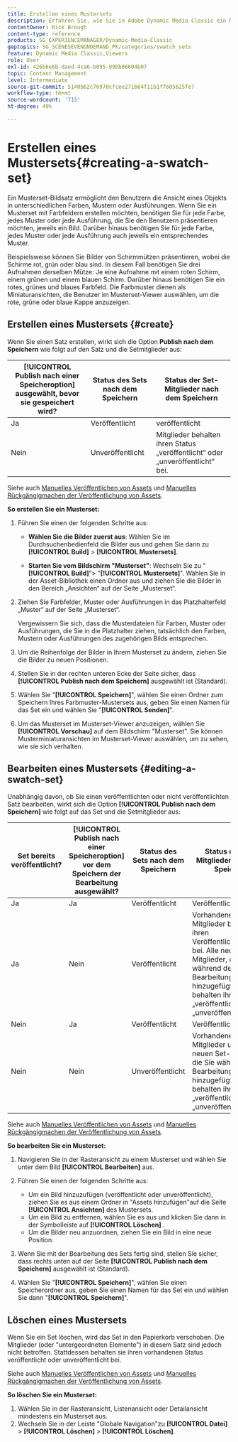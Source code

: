 ```yaml
---
title: Erstellen eines Mustersets
description: Erfahren Sie, wie Sie in Adobe Dynamic Media Classic ein Musterset erstellen.
contentOwner: Rick Brough
content-type: reference
products: SG_EXPERIENCEMANAGER/Dynamic-Media-Classic
geptopics: SG_SCENESEVENONDEMAND_PK/categories/swatch_sets
feature: Dynamic Media Classic,Viewers
role: User
exl-id: 426b6e6b-daed-4ca6-b095-99bb06604b07
topic: Content Management
level: Intermediate
source-git-commit: 5140b62c76970cfcee271664f11b1ff605625fe7
workflow-type: tm+mt
source-wordcount: '715'
ht-degree: 49%

---
```


# Erstellen eines Mustersets{#creating-a-swatch-set}

Ein Musterset-Bildsatz ermöglicht den Benutzern die Ansicht eines Objekts in unterschiedlichen Farben, Mustern oder Ausführungen. Wenn Sie ein Musterset mit Farbfeldern erstellen möchten, benötigen Sie für jede Farbe, jedes Muster oder jede Ausführung, die Sie den Benutzern präsentieren möchten, jeweils ein Bild. Darüber hinaus benötigen Sie für jede Farbe, jedes Muster oder jede Ausführung auch jeweils ein entsprechendes Muster.

Beispielsweise können Sie Bilder von Schirmmützen präsentieren, wobei die Schirme rot, grün oder blau sind. In diesem Fall benötigen Sie drei Aufnahmen derselben Mütze: Je eine Aufnahme mit einem roten Schirm, einem grünen und einem blauen Schirm. Darüber hinaus benötigen Sie ein rotes, grünes und blaues Farbfeld. Die Farbmuster dienen als Miniaturansichten, die Benutzer im Musterset-Viewer auswählen, um die rote, grüne oder blaue Kappe anzuzeigen.

## Erstellen eines Mustersets {#create}

Wenn Sie einen Satz erstellen, wirkt sich die Option **Publish nach dem Speichern** wie folgt auf den Satz und die Setmitglieder aus:

| **[!UICONTROL Publish nach einer Speicheroption]** ausgewählt, bevor sie gespeichert wird? | Status des Sets nach dem Speichern | Status der Set-Mitglieder nach dem Speichern |
| --- | --- | --- |
| Ja | Veröffentlicht | veröffentlicht |
| Nein | Unveröffentlicht | Mitglieder behalten ihren Status „veröffentlicht“ oder „unveröffentlicht“ bei. |

Siehe auch [Manuelles Veröffentlichen von Assets](publishing-files.md#manually_publishing_assets) und [Manuelles Rückgängigmachen der Veröffentlichung von Assets](publishing-files.md#manually_unpublishing_assets).

**So erstellen Sie ein Musterset:**

1. Führen Sie einen der folgenden Schritte aus:

   * **Wählen Sie die Bilder zuerst aus**: Wählen Sie im Durchsuchenbedienfeld die Bilder aus und gehen Sie dann zu **[!UICONTROL Build]** > **[!UICONTROL Mustersets]**.

   * **Starten Sie vom Bildschirm &quot;Musterset&quot;**: Wechseln Sie zu &quot;**[!UICONTROL Build]**&quot;> &quot;**[!UICONTROL Mustersets]**&quot;. Wählen Sie in der Asset-Bibliothek einen Ordner aus und ziehen Sie die Bilder in den Bereich „Ansichten“ auf der Seite „Musterset“.

1. Ziehen Sie Farbfelder, Muster oder Ausführungen in das Platzhalterfeld „Muster“ auf der Seite „Musterset“.

   Vergewissern Sie sich, dass die Musterdateien für Farben, Muster oder Ausführungen, die Sie in die Platzhalter ziehen, tatsächlich den Farben, Mustern oder Ausführungen des zugehörigen Bilds entsprechen.

1. Um die Reihenfolge der Bilder in Ihrem Musterset zu ändern, ziehen Sie die Bilder zu neuen Positionen.
1. Stellen Sie in der rechten unteren Ecke der Seite sicher, dass **[!UICONTROL Publish nach dem Speichern]** ausgewählt ist (Standard).
1. Wählen Sie &quot;**[!UICONTROL Speichern]**&quot;, wählen Sie einen Ordner zum Speichern Ihres Farbmuster-Mustersets aus, geben Sie einen Namen für das Set ein und wählen Sie &quot;**[!UICONTROL Senden]**&quot;.
1. Um das Musterset im Musterset-Viewer anzuzeigen, wählen Sie **[!UICONTROL Vorschau]** auf dem Bildschirm &quot;Musterset&quot;. Sie können Musterminiaturansichten im Musterset-Viewer auswählen, um zu sehen, wie sie sich verhalten.

## Bearbeiten eines Mustersets {#editing-a-swatch-set}

Unabhängig davon, ob Sie einen veröffentlichten oder nicht veröffentlichten Satz bearbeiten, wirkt sich die Option **[!UICONTROL Publish nach dem Speichern]** wie folgt auf das Set und die Setmitglieder aus:

| Set bereits veröffentlicht? | **[!UICONTROL Publish nach einer Speicheroption]** vor dem Speichern der Bearbeitung ausgewählt? | Status des Sets nach dem Speichern | Status der Set-Mitglieder nach dem Speichern |
|--- | --- | --- | --- |
| Ja | Ja | Veröffentlicht | Veröffentlicht. |
| Ja | Nein | Veröffentlicht | Vorhandene Set-Mitglieder behalten ihren Veröffentlichungsstatus bei. Alle neuen Set-Mitglieder, die Sie während der Bearbeitung hinzugefügt haben, behalten ihren Status „veröffentlicht“ oder „unveröffentlicht“ bei. |
| Nein | Ja | Veröffentlicht | Veröffentlicht. |
| Nein | Nein | Unveröffentlicht | Vorhandene Set-Mitglieder und alle neuen Set-Mitglieder, die Sie während der Bearbeitung hinzugefügt haben, behalten ihren Status „veröffentlicht“ oder „unveröffentlicht“ bei. |

Siehe auch [Manuelles Veröffentlichen von Assets](publishing-files.md#manually_publishing_assets) und [Manuelles Rückgängigmachen der Veröffentlichung von Assets](publishing-files.md#manually_unpublishing_assets).

**So bearbeiten Sie ein Musterset:**

1. Navigieren Sie in der Rasteransicht zu einem Musterset und wählen Sie unter dem Bild **[!UICONTROL Bearbeiten]** aus.
1. Führen Sie einen der folgenden Schritte aus:

   * Um ein Bild hinzuzufügen (veröffentlicht oder unveröffentlicht), ziehen Sie es aus einem Ordner in &quot;Assets hinzufügen&quot;auf die Seite **[!UICONTROL Ansichten]** des Mustersets.
   * Um ein Bild zu entfernen, wählen Sie es aus und klicken Sie dann in der Symbolleiste auf **[!UICONTROL Löschen]** .
   * Um die Bilder neu anzuordnen, ziehen Sie ein Bild in eine neue Position.

1. Wenn Sie mit der Bearbeitung des Sets fertig sind, stellen Sie sicher, dass rechts unten auf der Seite **[!UICONTROL Publish nach dem Speichern]** ausgewählt ist (Standard).
1. Wählen Sie &quot;**[!UICONTROL Speichern]**&quot;, wählen Sie einen Speicherordner aus, geben Sie einen Namen für das Set ein und wählen Sie dann &quot;**[!UICONTROL Speichern]**&quot;.

## Löschen eines Mustersets

Wenn Sie ein Set löschen, wird das Set in den Papierkorb verschoben. Die Mitglieder (oder &quot;untergeordneten Elemente&quot;) in diesem Satz sind jedoch nicht betroffen. Stattdessen behalten sie ihren vorhandenen Status veröffentlicht oder unveröffentlicht bei.

Siehe auch [Manuelles Veröffentlichen von Assets](publishing-files.md#manually_publishing_assets) und [Manuelles Rückgängigmachen der Veröffentlichung von Assets](publishing-files.md#manually_unpublishing_assets).

**So löschen Sie ein Musterset:**

1. Wählen Sie in der Rasteransicht, Listenansicht oder Detailansicht mindestens ein Musterset aus.
1. Wechseln Sie in der Leiste &quot;Globale Navigation&quot;zu **[!UICONTROL Datei]** > **[!UICONTROL Löschen]** > **[!UICONTROL Löschen]**.
